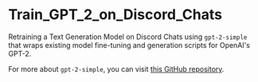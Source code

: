 # Train_GPT_2_on_Discord_Chats

Retraining a Text Generation Model on Discord Chats using `gpt-2-simple` that wraps existing model fine-tuning and generation scripts for OpenAI's GPT-2.

For more about `gpt-2-simple`, you can visit [this GitHub repository](https://github.com/minimaxir/gpt-2-simple).
